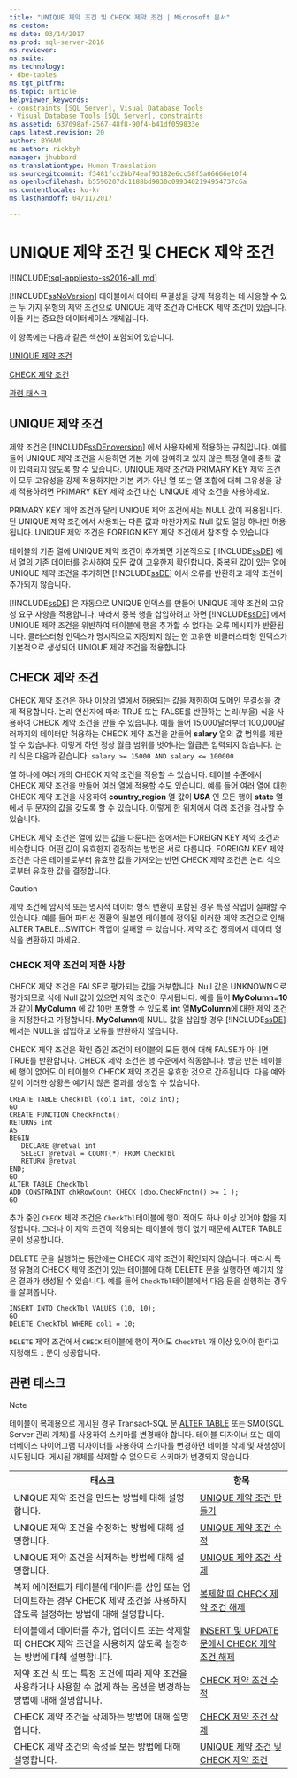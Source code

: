 ```yaml
---
title: "UNIQUE 제약 조건 및 CHECK 제약 조건 | Microsoft 문서"
ms.custom: 
ms.date: 03/14/2017
ms.prod: sql-server-2016
ms.reviewer: 
ms.suite: 
ms.technology:
- dbe-tables
ms.tgt_pltfrm: 
ms.topic: article
helpviewer_keywords:
- constraints [SQL Server], Visual Database Tools
- Visual Database Tools [SQL Server], constraints
ms.assetid: 637098af-2567-48f8-90f4-b41df059833e
caps.latest.revision: 20
author: BYHAM
ms.author: rickbyh
manager: jhubbard
ms.translationtype: Human Translation
ms.sourcegitcommit: f3481fcc2bb74eaf93182e6cc58f5a06666e10f4
ms.openlocfilehash: b5596207dc1188bd9830c0993402194954737c6a
ms.contentlocale: ko-kr
ms.lasthandoff: 04/11/2017

---
```

# <a name="unique-constraints-and-check-constraints"></a>UNIQUE 제약 조건 및 CHECK 제약 조건
[!INCLUDE[tsql-appliesto-ss2016-all_md](../../includes/tsql-appliesto-ss2016-all-md.md)]

  [!INCLUDE[ssNoVersion](../../includes/ssnoversion-md.md)] 테이블에서 데이터 무결성을 강제 적용하는 데 사용할 수 있는 두 가지 유형의 제약 조건으로 UNIQUE 제약 조건과 CHECK 제약 조건이 있습니다. 이들 키는 중요한 데이터베이스 개체입니다.  
  
 이 항목에는 다음과 같은 섹션이 포함되어 있습니다.  
  
 [UNIQUE 제약 조건](#Unique)  
  
 [CHECK 제약 조건](#Check)  
  
 [관련 태스크](#Tasks)  
  
##  <a name="Unique"></a> UNIQUE 제약 조건  
 제약 조건은 [!INCLUDE[ssDEnoversion](../../includes/ssdenoversion-md.md)] 에서 사용자에게 적용하는 규칙입니다. 예를 들어 UNIQUE 제약 조건을 사용하면 기본 키에 참여하고 있지 않은 특정 열에 중복 값이 입력되지 않도록 할 수 있습니다. UNIQUE 제약 조건과 PRIMARY KEY 제약 조건이 모두 고유성을 강제 적용하지만 기본 키가 아닌 열 또는 열 조합에 대해 고유성을 강제 적용하려면 PRIMARY KEY 제약 조건 대신 UNIQUE 제약 조건을 사용하세요.  
  
 PRIMARY KEY 제약 조건과 달리 UNIQUE 제약 조건에서는 NULL 값이 허용됩니다. 단 UNIQUE 제약 조건에서 사용되는 다른 값과 마찬가지로 Null 값도 열당 하나만 허용됩니다. UNIQUE 제약 조건은 FOREIGN KEY 제약 조건에서 참조할 수 있습니다.  
  
 테이블의 기존 열에 UNIQUE 제약 조건이 추가되면 기본적으로 [!INCLUDE[ssDE](../../includes/ssde-md.md)] 에서 열의 기존 데이터를 검사하여 모든 값이 고유한지 확인합니다. 중복된 값이 있는 열에 UNIQUE 제약 조건을 추가하면 [!INCLUDE[ssDE](../../includes/ssde-md.md)] 에서 오류를 반환하고 제약 조건이 추가되지 않습니다.  
  
 [!INCLUDE[ssDE](../../includes/ssde-md.md)] 은 자동으로 UNIQUE 인덱스를 만들어 UNIQUE 제약 조건의 고유성 요구 사항을 적용합니다. 따라서 중복 행을 삽입하려고 하면 [!INCLUDE[ssDE](../../includes/ssde-md.md)] 에서 UNIQUE 제약 조건을 위반하여 테이블에 행을 추가할 수 없다는 오류 메시지가 반환됩니다. 클러스터형 인덱스가 명시적으로 지정되지 않는 한 고유한 비클러스터형 인덱스가 기본적으로 생성되어 UNIQUE 제약 조건을 적용합니다.  
  
##  <a name="Check"></a> CHECK 제약 조건  
 CHECK 제약 조건은 하나 이상의 열에서 허용되는 값을 제한하여 도메인 무결성을 강제 적용합니다. 논리 연산자에 따라 TRUE 또는 FALSE를 반환하는 논리(부울) 식을 사용하여 CHECK 제약 조건을 만들 수 있습니다. 예를 들어 15,000달러부터 100,000달러까지의 데이터만 허용하는 CHECK 제약 조건을 만들어 **salary** 열의 값 범위를 제한할 수 있습니다. 이렇게 하면 정상 월급 범위를 벗어나는 월급은 입력되지 않습니다. 논리 식은 다음과 같습니다. `salary >= 15000 AND salary <= 100000`  
  
 열 하나에 여러 개의 CHECK 제약 조건을 적용할 수 있습니다. 테이블 수준에서 CHECK 제약 조건을 만들어 여러 열에 적용할 수도 있습니다. 예를 들어 여러 열에 대한 CHECK 제약 조건을 사용하여 **country_region** 열 값이 **USA** 인 모든 행이 **state** 열에서 두 문자의 값을 갖도록 할 수 있습니다. 이렇게 한 위치에서 여러 조건을 검사할 수 있습니다.  
  
 CHECK 제약 조건은 열에 있는 값을 다룬다는 점에서는 FOREIGN KEY 제약 조건과 비슷합니다. 어떤 값이 유효한지 결정하는 방법은 서로 다릅니다. FOREIGN KEY 제약 조건은 다른 테이블로부터 유효한 값을 가져오는 반면 CHECK 제약 조건은 논리 식으로부터 유효한 값을 결정합니다.  
  
> [!CAUTION]  
>  제약 조건에 암시적 또는 명시적 데이터 형식 변환이 포함된 경우 특정 작업이 실패할 수 있습니다. 예를 들어 파티션 전환의 원본인 테이블에 정의된 이러한 제약 조건으로 인해 ALTER TABLE...SWITCH 작업이 실패할 수 있습니다. 제약 조건 정의에서 데이터 형식을 변환하지 마세요.  
  
### <a name="limitations-of-check-constraints"></a>CHECK 제약 조건의 제한 사항  
 CHECK 제약 조건은 FALSE로 평가되는 값을 거부합니다. Null 값은 UNKNOWN으로 평가되므로 식에 Null 값이 있으면 제약 조건이 무시됩니다. 예를 들어 **MyColumn=10** 과 같이 **MyColumn** 에 값 10만 포함할 수 있도록 **int** 열**MyColumn**에 대한 제약 조건을 지정한다고 가정합니다. **MyColumn**에 NULL 값을 삽입할 경우 [!INCLUDE[ssDE](../../includes/ssde-md.md)] 에서는 NULL을 삽입하고 오류를 반환하지 않습니다.  
  
 CHECK 제약 조건은 확인 중인 조건이 테이블의 모든 행에 대해 FALSE가 아니면 TRUE를 반환합니다. CHECK 제약 조건은 행 수준에서 작동합니다. 방금 만든 테이블에 행이 없어도 이 테이블의 CHECK 제약 조건은 유효한 것으로 간주됩니다. 다음 예와 같이 이러한 상황은 예기치 않은 결과를 생성할 수 있습니다.  
  
```  
CREATE TABLE CheckTbl (col1 int, col2 int);  
GO  
CREATE FUNCTION CheckFnctn()  
RETURNS int  
AS   
BEGIN  
   DECLARE @retval int  
   SELECT @retval = COUNT(*) FROM CheckTbl  
   RETURN @retval  
END;  
GO  
ALTER TABLE CheckTbl  
ADD CONSTRAINT chkRowCount CHECK (dbo.CheckFnctn() >= 1 );  
GO  
```  
  
 추가 중인 `CHECK` 제약 조건은 `CheckTbl`테이블에 행이 적어도 하나 이상 있어야 함을 지정합니다. 그러나 이 제약 조건이 적용되는 테이블에 행이 없기 때문에 ALTER TABLE 문이 성공합니다.  
  
 DELETE 문을 실행하는 동안에는 CHECK 제약 조건이 확인되지 않습니다. 따라서 특정 유형의 CHECK 제약 조건이 있는 테이블에 대해 DELETE 문을 실행하면 예기치 않은 결과가 생성될 수 있습니다. 예를 들어 `CheckTbl`테이블에서 다음 문을 실행하는 경우를 살펴봅니다.  
  
```  
INSERT INTO CheckTbl VALUES (10, 10);  
GO  
DELETE CheckTbl WHERE col1 = 10;  
```  
  
 `DELETE` 제약 조건에서 `CHECK` 테이블에 행이 적어도 `CheckTbl` 개 이상 있어야 한다고 지정해도 `1` 문이 성공합니다.  
  
##  <a name="Tasks"></a> 관련 태스크  
  
> [!NOTE]  
>  테이블이 복제용으로 게시된 경우 Transact-SQL 문 [ALTER TABLE](../../t-sql/statements/alter-table-transact-sql.md) 또는 SMO(SQL Server 관리 개체)를 사용하여 스키마를 변경해야 합니다. 테이블 디자이너 또는 데이터베이스 다이어그램 디자이너를 사용하여 스키마를 변경하면 테이블 삭제 및 재생성이 시도됩니다. 게시된 개체를 삭제할 수 없으므로 스키마가 변경되지 않습니다.  
  
|태스크|항목|  
|----------|-----------|  
|UNIQUE 제약 조건을 만드는 방법에 대해 설명합니다.|[UNIQUE 제약 조건 만들기](../../relational-databases/tables/create-unique-constraints.md)|  
|UNIQUE 제약 조건을 수정하는 방법에 대해 설명합니다.|[UNIQUE 제약 조건 수정](../../relational-databases/tables/modify-unique-constraints.md)|  
|UNIQUE 제약 조건을 삭제하는 방법에 대해 설명합니다.|[UNIQUE 제약 조건 삭제](../../relational-databases/tables/delete-unique-constraints.md)|  
|복제 에이전트가 테이블에 데이터를 삽입 또는 업데이트하는 경우 CHECK 제약 조건을 사용하지 않도록 설정하는 방법에 대해 설명합니다.|[복제할 때 CHECK 제약 조건 해제](../../relational-databases/tables/disable-check-constraints-for-replication.md)|  
|테이블에서 데이터를 추가, 업데이트 또는 삭제할 때 CHECK 제약 조건을 사용하지 않도록 설정하는 방법에 대해 설명합니다.|[INSERT 및 UPDATE 문에서 CHECK 제약 조건 해제](../../relational-databases/tables/disable-check-constraints-with-insert-and-update-statements.md)|  
|제약 조건 식 또는 특정 조건에 따라 제약 조건을 사용하거나 사용할 수 없게 하는 옵션을 변경하는 방법에 대해 설명합니다.|[CHECK 제약 조건 수정](../../relational-databases/tables/modify-check-constraints.md)|  
|CHECK 제약 조건을 삭제하는 방법에 대해 설명합니다.|[CHECK 제약 조건 삭제](../../relational-databases/tables/delete-check-constraints.md)|  
|CHECK 제약 조건의 속성을 보는 방법에 대해 설명합니다.|[UNIQUE 제약 조건 및 CHECK 제약 조건](../../relational-databases/tables/unique-constraints-and-check-constraints.md)|  
  
  
